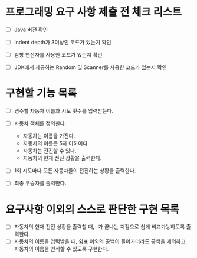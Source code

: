 # 프로그래밍 요구 사항 제출 전 체크 리스트

- [ ] Java 버전 확인
- [ ] Indent depth가 3이상인 코드가 있는지 확인
- [ ] 삼항 연산자를 사용한 코드가 있는지 확인
- [ ] JDK에서 제공하는 Random 및 Scanner를 사용한 코드가 있는지 확인


# 구현할 기능 목록
- [ ] 경주할 자동차 이름과 시도 횟수를 입력받는다.
- [ ] 자동차 객체를 정의한다.
    - 자동차는 이름을 가진다.
    - 자동차의 이름은 5자 이하이다.
    - 자동차는 전진할 수 있다.
    - 자동차의 현재 전진 상황을 출력한다.
- [ ] 1회 시도마다 모든 자동차들이 전진하는 상황을 출력한다.
- [ ] 최종 우승자를 출력한다.


# 요구사항 이외의 스스로 판단한 구현 목록
- [ ] 자동차의 현재 전진 상황을 출력할 때, -가 끝나는 지점으로 쉽게 비교가능하도록 출력한다.
- [ ] 자동차의 이름을 입력받을 때, 쉼표 이외의 공백이 들어가더라도 공백을 제외하고 자동차의 이름을 인식할 수 있도록 구현한다.